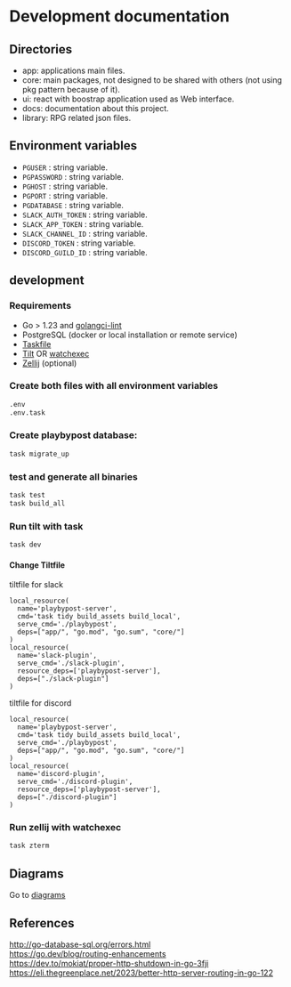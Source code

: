 # Development documentation

## Directories

- app: applications main files.
- core: main packages, not designed to be shared with others (not using pkg pattern because of it).
- ui: react with boostrap application used as Web interface.
- docs: documentation about this project.
- library: RPG related json files.

## Environment variables

- `PGUSER` : string variable. 
- `PGPASSWORD` : string variable. 
- `PGHOST` : string variable. 
- `PGPORT` : string variable. 
- `PGDATABASE` : string variable. 
- `SLACK_AUTH_TOKEN` : string variable. 
- `SLACK_APP_TOKEN` : string variable. 
- `SLACK_CHANNEL_ID` : string variable. 
- `DISCORD_TOKEN` : string variable. 
- `DISCORD_GUILD_ID` : string variable. 


## development


### Requirements

- Go > 1.23 and [golangci-lint](https://github.com/golangci/golangci-lint)
- PostgreSQL (docker or local installation or remote service)
- [Taskfile](https://taskfile.dev/)
- [Tilt](tilt.dev) OR [watchexec](https://github.com/watchexec/watchexec)
- [Zellij](https://zellij.dev/) (optional)

### Create both files with all environment variables
```bash
.env
.env.task
```

### Create playbypost database:

```bash
task migrate_up
```

### test and generate all binaries

```bash
task test
task build_all
```

### Run tilt with task

```bash
task dev
```

#### Change Tiltfile

tiltfile for slack
```
local_resource(
  name='playbypost-server',
  cmd='task tidy build_assets build_local',
  serve_cmd='./playbypost',
  deps=["app/", "go.mod", "go.sum", "core/"]
)
local_resource(
  name='slack-plugin',
  serve_cmd='./slack-plugin',
  resource_deps=['playbypost-server'],
  deps=["./slack-plugin"]
)
```

tiltfile for discord
```
local_resource(
  name='playbypost-server',
  cmd='task tidy build_assets build_local',
  serve_cmd='./playbypost',
  deps=["app/", "go.mod", "go.sum", "core/"]
)
local_resource(
  name='discord-plugin',
  serve_cmd='./discord-plugin',
  resource_deps=['playbypost-server'],
  deps=["./discord-plugin"]
)
```

### Run zellij with watchexec

```bash
task zterm
```


## Diagrams

Go to [diagrams](./diagrams/README.md) 


## References

http://go-database-sql.org/errors.html  
https://go.dev/blog/routing-enhancements  
https://dev.to/mokiat/proper-http-shutdown-in-go-3fji  
https://eli.thegreenplace.net/2023/better-http-server-routing-in-go-122  

